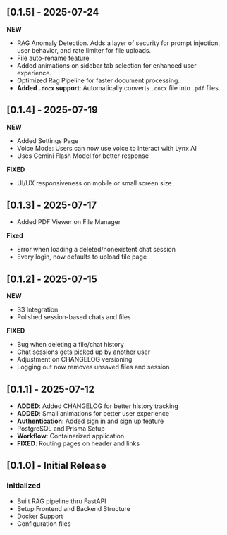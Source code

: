 ## [0.1.5] - 2025-07-24
**NEW**
- RAG Anomaly Detection. Adds a layer of security for prompt injection, user behavior, and rate limiter for file uploads.
- File auto-rename feature
- Added animations on sidebar tab selection for enhanced user experience.
- Optimized Rag Pipeline for faster document processing.
- **Added `.docx` support**: Automatically converts `.docx` file into `.pdf` files. 

## [0.1.4] - 2025-07-19
**NEW**
- Added Settings Page
- Voice Mode: Users can now use voice to interact with Lynx AI
- Uses Gemini Flash Model for better response

**FIXED**
- UI/UX responsiveness on mobile or small screen size


## [0.1.3] - 2025-07-17
- Added PDF Viewer on File Manager

**Fixed**
- Error when loading a deleted/nonexistent chat session
- Every login, now defaults to upload file page


## [0.1.2] - 2025-07-15
**NEW**
- S3 Integration
- Polished session-based chats and files

**FIXED**
- Bug when deleting a file/chat history
- Chat sessions gets picked up by another user 
- Adjustment on CHANGELOG versioning
- Logging out now removes unsaved files and session

## [0.1.1] - 2025-07-12

- **ADDED**: Added CHANGELOG for better history tracking
- **ADDED**: Small animations for better user experience
- **Authentication**: Added sign in and sign up feature
- PostgreSQL and Prisma Setup
- **Workflow**: Containerized application
- **FIXED**: Routing pages on header and links

## [0.1.0] - Initial Release

### Initialized
- Built RAG pipeline thru FastAPI
- Setup Frontend and Backend Structure
- Docker Support
- Configuration files